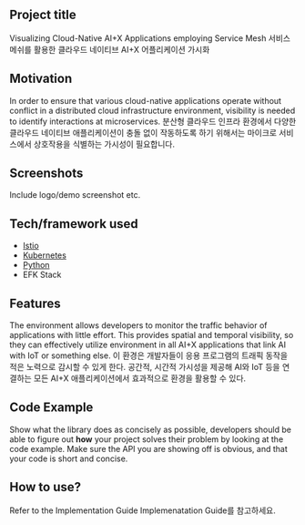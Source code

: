 ## Project title
Visualizing Cloud-Native AI+X Applications employing Service Mesh
서비스 메쉬를 활용한 클라우드 네이티브 AI+X 어플리케이션 가시화

## Motivation
In order to ensure that various cloud-native applications operate without conflict in a distributed cloud infrastructure environment, visibility is needed to identify interactions at microservices. 
분산형 클라우드 인프라 환경에서 다양한 클라우드 네이티브 애플리케이션이 충돌 없이 작동하도록 하기 위해서는 마이크로 서비스에서 상호작용을 식별하는 가시성이 필요합니다.

## Screenshots
Include logo/demo screenshot etc.

## Tech/framework used
- [Istio](https://istio.io/)
- [Kubernetes](https://kubernetes.io/)
- [Python](https://www.python.org/)
- EFK Stack

## Features
The environment allows developers to monitor the traffic behavior of applications with little effort.
This provides spatial and temporal visibility, so they can effectively utilize environment in all AI+X applications that link AI with IoT or something else.
이 환경은 개발자들이 응용 프로그램의 트래픽 동작을 적은 노력으로 감시할 수 있게 한다.
공간적, 시간적 가시성을 제공해 AI와 IoT 등을 연결하는 모든 AI+X 애플리케이션에서 효과적으로 환경을 활용할 수 있다.

## Code Example
Show what the library does as concisely as possible, developers should be able to figure out **how** your project solves their problem by looking at the code example. Make sure the API you are showing off is obvious, and that your code is short and concise.

## How to use?
Refer to the Implementation Guide
Implemenatation Guide를 참고하세요.

